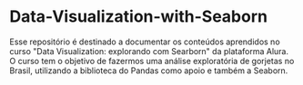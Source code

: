 # Data-Visualization-with-Seaborn
Esse repositório é destinado a documentar os conteúdos aprendidos no curso "Data Visualization: explorando com Searborn" da plataforma Alura.
O curso tem o objetivo de fazermos uma análise exploratória de gorjetas no Brasil, utilizando a biblioteca do Pandas como apoio e também a Seaborn.
